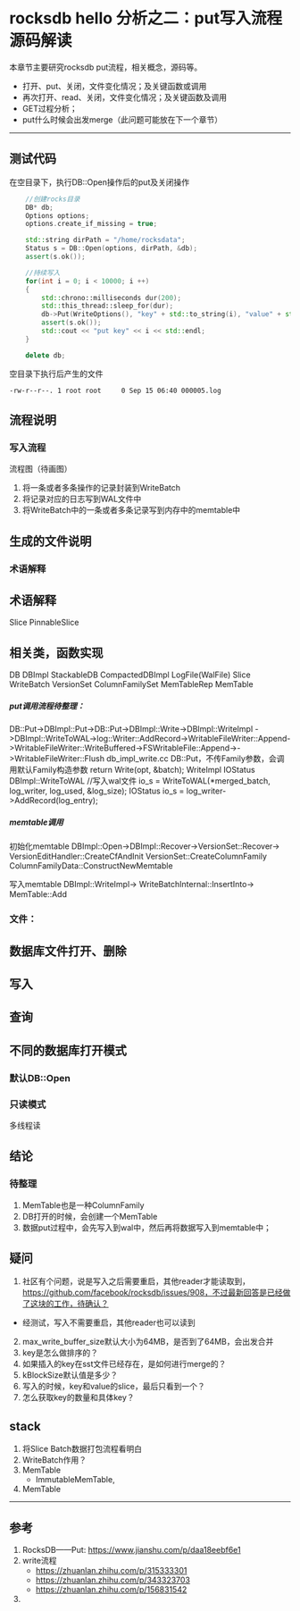 # rocksdb hello 分析之二：put写入流程源码解读
本章节主要研究rocksdb put流程，相关概念，源码等。
- 打开、put、关闭，文件变化情况；及关键函数或调用
- 再次打开、read、关闭，文件变化情况；及关键函数及调用
- GET过程分析；
- put什么时候会出发merge（此问题可能放在下一个章节）
---
## 测试代码
在空目录下，执行DB::Open操作后的put及关闭操作
``` c++
    //创建rocks目录
    DB* db;
    Options options;
    options.create_if_missing = true;

    std::string dirPath = "/home/rocksdata";
    Status s = DB::Open(options, dirPath, &db);
    assert(s.ok());

    //持续写入
    for(int i = 0; i < 10000; i ++)
    {
        std::chrono::milliseconds dur(200);
        std::this_thread::sleep_for(dur);
        db->Put(WriteOptions(), "key" + std::to_string(i), "value" + std::to_string(i));
        assert(s.ok());
        std::cout << "put key" << i << std::endl;
    }

    delete db;
```
空目录下执行后产生的文件
``` shell
-rw-r--r--. 1 root root     0 Sep 15 06:40 000005.log

```

## 流程说明
### 写入流程
流程图（待画图）
1. 将一条或者多条操作的记录封装到WriteBatch
2. 将记录对应的日志写到WAL文件中
3. 将WriteBatch中的一条或者多条记录写到内存中的memtable中


## 生成的文件说明
### 术语解释


## 术语解释
Slice
PinnableSlice

## 相关类，函数实现
DB
DBImpl
StackableDB
CompactedDBImpl
LogFile(WalFile)
Slice
WriteBatch
VersionSet
ColumnFamilySet
MemTableRep
MemTable

##### put调用流程待整理：
DB::Put->DBImpl::Put->DB::Put->DBImpl::Write->DBImpl::WriteImpl
->DBImpl::WriteToWAL->log::Writer::AddRecord->WritableFileWriter::Append->WritableFileWriter::WriteBuffered->FSWritableFile::Append->->WritableFileWriter::Flush
db_impl_write.cc DB::Put，不传Family参数，会调用默认Family构造参数
    return Write(opt, &batch);
    WriteImpl
IOStatus DBImpl::WriteToWAL
  //写入wal文件
     io_s = WriteToWAL(*merged_batch, log_writer, log_used, &log_size);
     IOStatus io_s = log_writer->AddRecord(log_entry);

##### memtable调用
初始化memtable
DBImpl::Open->DBImpl::Recover->VersionSet::Recover->
VersionEditHandler::CreateCfAndInit
VersionSet::CreateColumnFamily
ColumnFamilyData::ConstructNewMemtable

写入memtable
DBImpl::WriteImpl->
WriteBatchInternal::InsertInto->
MemTable::Add


### 文件：


## 数据库文件打开、删除

## 写入

## 查询

## 不同的数据库打开模式
### 默认DB::Open
### 只读模式
多线程读

## 结论


### 待整理
1. MemTable也是一种ColumnFamily
2. DB打开的时候，会创建一个MemTable
3. 数据put过程中，会先写入到wal中，然后再将数据写入到memtable中；

## 疑问
1. 社区有个问题，说是写入之后需要重启，其他reader才能读取到，https://github.com/facebook/rocksdb/issues/908，不过最新回答是已经做了这块的工作，待确认？
- 经测试，写入不需要重启，其他reader也可以读到
2. max_write_buffer_size默认大小为64MB，是否到了64MB，会出发合并
3. key是怎么做排序的？
4. 如果插入的key在sst文件已经存在，是如何进行merge的？
5. kBlockSize默认值是多少？
6. 写入的时候，key和value的slice，最后只看到一个？
7. 怎么获取key的数量和具体key？

## stack
1. 将Slice Batch数据打包流程看明白
2. WriteBatch作用？
3. MemTable
   - ImmutableMemTable,
4. MemTable

---
## 参考
1. RocksDB——Put: https://www.jianshu.com/p/daa18eebf6e1
2. write流程
   - https://zhuanlan.zhihu.com/p/315333301
   - https://zhuanlan.zhihu.com/p/343323703
   - https://zhuanlan.zhihu.com/p/156831542
3. 